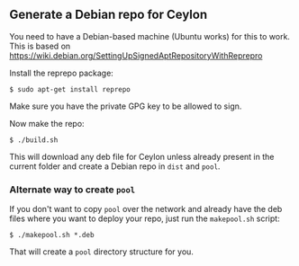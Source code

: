 ## Generate a Debian repo for Ceylon

You need to have a Debian-based machine (Ubuntu works) for this to work. This is based on 
https://wiki.debian.org/SettingUpSignedAptRepositoryWithReprepro

Install the reprepo package:

    $ sudo apt-get install reprepo

Make sure you have the private GPG key to be allowed to sign.

Now make the repo:

    $ ./build.sh

This will download any deb file for Ceylon unless already present in the current folder
and create a Debian repo in `dist` and `pool`.

### Alternate way to create `pool`

If you don't want to copy `pool` over the network and already have the deb files where you
want to deploy your repo, just run the `makepool.sh` script:

    $ ./makepool.sh *.deb

That will create a `pool` directory structure for you.
